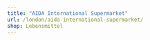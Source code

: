 ```yaml
---
title: "AIDA International Supermarket"
url: /london/aida-international-supermarket/
shop: Lebensmittel
---
```

